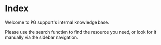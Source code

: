 # Index

Welcome to PG support's internal knowledge base. 

Please use the search function to find the resource you need, or look for it manually via the sidebar navigation.
